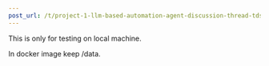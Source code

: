 ```yaml
---
post_url: /t/project-1-llm-based-automation-agent-discussion-thread-tds-jan-2025/164277/386
---
```

This is only for testing on local machine.

In docker image keep /data.